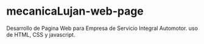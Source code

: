 # mecanicaLujan-web-page
Desarrollo de Pagina Web para Empresa de Servicio Integral Automotor.
uso de HTML, CSS y javascript.

